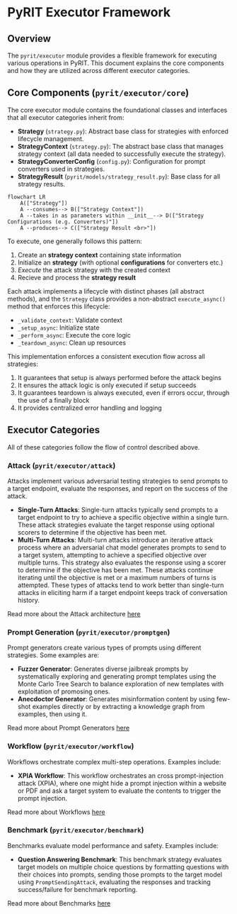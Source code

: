 # PyRIT Executor Framework

## Overview

The `pyrit/executor` module provides a flexible framework for executing various operations in PyRIT. This document explains the core components and how they are utilized across different executor categories.

## Core Components (`pyrit/executor/core`)

The core executor module contains the foundational classes and interfaces that all executor categories inherit from:

- **Strategy** (`strategy.py`): Abstract base class for strategies with enforced lifecycle management.
- **StrategyContext** (`strategy.py`): The abstract base class that manages strategy context (all data needed to successfully execute the strategy).
- **StrategyConverterConfig** (`config.py`): Configuration for prompt converters used in strategies.
- **StrategyResult** (`pyrit/models/strategy_result.py`): Base class for all strategy results.

```{mermaid}
flowchart LR
    A(["Strategy"])
    A --consumes--> B(["Strategy Context"])
    A --takes in as parameters within __init__--> D(["Strategy Configurations (e.g. Converters)"])
    A --produces--> C(["Strategy Result <br>"])
```

To execute, one generally follows this pattern:
1. Create an **strategy context** containing state information
2. Initialize an **strategy** (with optional **configurations** for converters etc.)
3. _Execute_ the attack strategy with the created context
4. Recieve and process the **strategy result**

Each attack implements a lifecycle with distinct phases (all abstract methods), and the `Strategy` class provides a non-abstract `execute_async()` method that enforces this lifecycle:
* `_validate_context`: Validate context
* `_setup_async`: Initialize state
* `_perform_async`: Execute the core  logic
* `_teardown_async`: Clean up resources

This implementation enforces a consistent execution flow across all strategies:
1. It guarantees that setup is always performed before the attack begins
2. It ensures the attack logic is only executed if setup succeeds
3. It guarantees teardown is always executed, even if errors occur, through the use of a finally block
4. It provides centralized error handling and logging

## Executor Categories

All of these categories follow the flow of control described above.

### Attack (`pyrit/executor/attack`)

Attacks implement various adversarial testing strategies to send prompts to a target endpoint, evaluate the responses, and report on the success of the attack.

- **Single-Turn Attacks**: Single-turn attacks typically send prompts to a target endpoint to try to achieve a specific objective within a single turn. These attack strategies evaluate the target response using optional scorers to determine if the objective has been met.
- **Multi-Turn Attacks**: Multi-turn attacks introduce an iterative attack process where an adversarial chat model generates prompts to send to a target system, attempting to achieve a specified objective over multiple turns. This strategy also evaluates the response using a scorer to determine if the objective has been met. These attacks continue iterating until the objective is met or a maximum numbers of turns is attempted. These types of attacks tend to work better than single-turn attacks in eliciting harm if a target endpoint keeps track of conversation history.

Read more about the Attack architecture [here](../executor/attack/0_attack.md)

### Prompt Generation (`pyrit/executor/promptgen`)

Prompt generators create various types of prompts using different strategies. Some examples are:

- **Fuzzer Generator**: Generates diverse jailbreak prompts by systematically exploring and generating prompt templates using the Monte Carlo Tree Search to balance exploration of new templates with exploitation of promosing ones.
- **Anecdoctor Generator**: Generates misinformation content by using few-shot examples directly or by extracting a knowledge graph from examples, then using it.

Read more about Prompt Generators [here](../executor/promptgen/0_promptgen.md)

### Workflow (`pyrit/executor/workflow`)

Workflows orchestrate complex multi-step operations. Examples include:

- **XPIA Workflow**: This workflow orchestrates an cross prompt-injection attack (XPIA), where one might hide a prompt injection within a website or PDF and ask a target system to evaluate the contents to trigger the prompt injection.

Read more about Workflows [here](../executor/workflow/0_workflow.md)


### Benchmark (`pyrit/executor/benchmark`)

Benchmarks evaluate model performance and safety. Examples include:

- **Question Answering Benchmark**: This benchmark strategy evaluates target models on multiple choice questions by formatting questions with their choices into prompts, sending those prompts to the target model using `PromptSendingAttack`, evaluating the responses and tracking success/failure for benchmark reporting.

Read more about Benchmarks [here](../executor/benchmark/0_benchmark.md)
